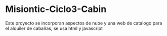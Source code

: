 # Misiontic-Ciclo3-Cabin
Este proyecto se incorporan aspectos de nube y una web de catalogo para el alquiler de cabañas, se usa html y javascript
